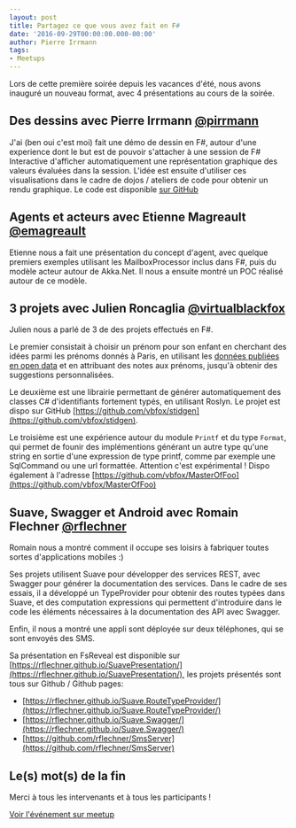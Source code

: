 ```yaml
---
layout: post
title: Partagez ce que vous avez fait en F#
date: '2016-09-29T00:00:00.000-00:00'
author: Pierre Irrmann
tags:
- Meetups
---
```


Lors de cette première soirée depuis les vacances d'été, nous avons inauguré un nouveau format, avec 4 présentations au cours de la soirée.

## Des dessins avec Pierre Irrmann [@pirrmann](https://www.twitter.com/pirrmann)

J'ai (ben oui c'est moi) fait une démo de dessin en F#, autour d'une experience dont le but est de pouvoir s'attacher à une session de F# Interactive d'afficher automatiquement une représentation graphique des valeurs évaluées dans la session. L'idée est ensuite d'utiliser ces visualisations dans le cadre de dojos / ateliers de code pour obtenir un rendu graphique.
Le code est disponible [sur GitHub](https://github.com/pirrmann/FSketch)

## Agents et acteurs avec Etienne Magreault [@emagreault](https://twitter.com/emagreault)

Etienne nous a fait une présentation du concept d'agent, avec quelque premiers exemples utilisant les MailboxProcessor inclus dans F#, puis du modèle acteur autour de Akka.Net. Il nous a ensuite montré un POC réalisé autour de ce modèle.

## 3 projets avec Julien Roncaglia [@virtualblackfox](https://twitter.com/virtualblackfox)

Julien nous a parlé de 3 de des projets effectués en F#.

Le premier consistait à choisir un prénom pour son enfant en cherchant des idées parmi les prénoms donnés à Paris, en utilisant les [données publiées en open data](http://opendata.paris.fr/explore/dataset/liste_des_prenoms_2004_a_2012/?disjunctive.prenoms&disjunctive.annee&sort=nombre) et en attribuant des notes aux prénoms, jusqu'à obtenir des suggestions personnalisées.

Le deuxième est une librairie permettant de générer automatiquement des classes C# d'identifiants fortement typés, en utilisant Roslyn. Le projet est dispo sur GitHub [https://github.com/vbfox/stidgen](https://github.com/vbfox/stidgen).

Le troisième est une expérience autour du module `Printf` et du type `Format`, qui permet de founir des implémentions générant un autre type qu'une string en sortie d'une expression de type printf, comme par exemple une SqlCommand ou une url formattée. Attention c'est expérimental ! Dispo également à l'adresse [https://github.com/vbfox/MasterOfFoo](https://github.com/vbfox/MasterOfFoo)

## Suave, Swagger et Android avec Romain Flechner [@rflechner](https://twitter.com/rflechner)

Romain nous a montré comment il occupe ses loisirs à fabriquer toutes sortes d'applications mobiles :)

Ses projets utilisent Suave pour développer des services REST, avec Swagger pour générer la documentation des services. Dans le cadre de ses essais, il a développé un TypeProvider pour obtenir des routes typées dans Suave, et des computation expressions qui permettent d'introduire dans le code les éléments nécessaires à la documentation des API avec Swagger.

Enfin, il nous a montré une appli sont déployée sur deux téléphones, qui se sont envoyés des SMS.

Sa présentation en FsReveal est disponible sur [https://rflechner.github.io/SuavePresentation/](https://rflechner.github.io/SuavePresentation/), les projets présentés sont tous sur Github / Github pages:

- [https://rflechner.github.io/Suave.RouteTypeProvider/](https://rflechner.github.io/Suave.RouteTypeProvider/)
- [https://rflechner.github.io/Suave.Swagger/](https://rflechner.github.io/Suave.Swagger/)
- [https://github.com/rflechner/SmsServer](https://github.com/rflechner/SmsServer)

## Le(s) mot(s) de la fin

Merci à tous les intervenants et à tous les participants !

[Voir l'événement sur meetup](http://www.meetup.com/fr-FR/Functional-Programming-in-F/events/233992293/)
